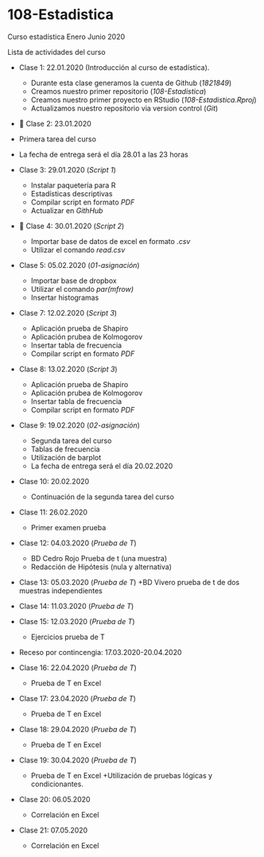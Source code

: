 # 108-Estadistica
Curso estadística Enero Junio 2020

Lista de actividades del curso

+ Clase 1: 22.01.2020 (Introducción al curso de estadística).
  + Durante esta clase generamos la cuenta de Github (*1821849*)
  + Creamos nuestro primer repositorio (*108-Estadistica*)
  + Creamos nuestro primer proyecto en RStudio (*108-Estadistica.Rproj*)
  + Actualizamos nuestro repositorio via version control (*Git*)

+ :paperclip: Clase 2: 23.01.2020
+ Primera tarea del curso
+ La fecha de entrega será el día 28.01 a las 23 horas

+ Clase 3: 29.01.2020 (*Script 1*)
  + Instalar paquetería para R
  + Estadísticas descriptivas
  + Compilar script en formato *PDF*
  + Actualizar en *GithHub*
  
+ :paperclip: Clase 4: 30.01.2020 (*Script 2*)
  + Importar base de datos de excel en formato *.csv*
  + Utilizar el comando *read.csv*
  
+ Clase 5: 05.02.2020 (*01-asignación*)
  + Importar base de dropbox
  + Utilizar el comando *par(mfrow)*
  + Insertar histogramas

+ Clase 7: 12.02.2020 (*Script 3*)
  + Aplicación prueba de Shapiro
  + Aplicación prubea de Kolmogorov
  + Insertar tabla de frecuencia
  + Compilar script en formato *PDF*

+ Clase 8: 13.02.2020 (*Script 3*)
  + Aplicación prueba de Shapiro
  + Aplicación prubea de Kolmogorov
  + Insertar tabla de frecuencia
  + Compilar script en formato *PDF*

+ Clase 9: 19.02.2020 (*02-asignación*)
  + Segunda tarea del curso
  + Tablas de frecuencia
  + Utilización de barplot
  + La fecha de entrega será el día 20.02.2020

+ Clase 10: 20.02.2020
  + Continuación de la segunda tarea del curso
  
+ Clase 11: 26.02.2020
  + Primer examen prueba


+ Clase 12: 04.03.2020 (*Prueba de T*)
  + BD Cedro Rojo Prueba de t (una muestra)
  + Redacción de Hipótesis (nula y alternativa)

+ Clase 13: 05.03.2020 (*Prueba de T*)
  +BD Vivero prueba de t de dos muestras independientes

+ Clase 14: 11.03.2020 (*Prueba de T*)

+ Clase 15: 12.03.2020 (*Prueba de T*)
  + Ejercicios prueba de T
  
+ Receso por contincengia: 17.03.2020-20.04.2020

+ Clase 16: 22.04.2020 (*Prueba de T*)
  + Prueba de T en Excel

+ Clase 17: 23.04.2020 (*Prueba de T*)
  + Prueba de T en Excel

+ Clase 18: 29.04.2020 (*Prueba de T*)
  + Prueba de T en Excel

+ Clase 19: 30.04.2020 (*Prueba de T*)
  + Prueba de T en Excel
  +Utilización de pruebas lógicas y condicionantes.

+ Clase 20: 06.05.2020
  + Correlación en Excel

+ Clase 21: 07.05.2020
  + Correlación en Excel